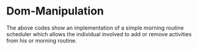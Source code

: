 # Dom-Manipulation

The above codes show an implementation of a simple morning routine scheduler which allows the individual involved to add or remove activities from his or  morning routine.
